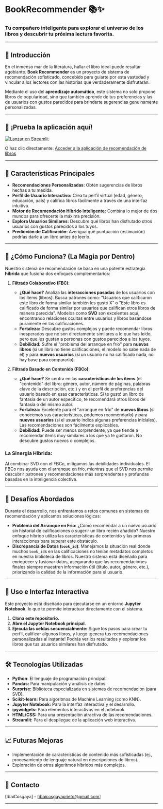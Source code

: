 # BookRecommender 📚✨
### Tu compañero inteligente para explorar el universo de los libros y descubrir tu próxima lectura favorita.

---

## 📖 Introducción

En el inmenso mar de la literatura, hallar el libro ideal puede resultar agobiante. **Book Recommender** es un proyecto de sistema de recomendación sofisticado, concebido para guiarte por esta vastedad y vincular a los lectores con las historias que verdaderamente disfrutarán.

Mediante el uso del **aprendizaje automático**, este sistema no solo propone libros de popularidad, sino que también aprende de tus preferencias y las de usuarios con gustos parecidos para brindarte sugerencias genuinamente personalizadas.

---

## 🚀 ¡Prueba la aplicación aquí!

[![Lanzar en Streamlit](https://static.streamlit.io/badges/streamlit_badge_black_white.svg)](https://ml-book-recommeder.streamlit.app/)

O haz clic directamente: [Acceder a la aplicación de recomendación de libros](https://ml-book-recommeder-sekrappw3fajerywep7czvw.streamlit.app/)


---

## 🌟 Características Principales

* **Recomendaciones Personalizadas:** Obtén sugerencias de libros hechas a tu medida.
* **Perfil de Usuario Interactivo:** Crea tu perfil virtual (edad, género, educación, país) y califica libros fácilmente a través de una interfaz intuitiva.
* **Motor de Recomendación Híbrido Inteligente:** Combina lo mejor de dos mundos para ofrecerte la máxima precisión.
* **Explora Usuarios Similares:** Descubre qué libros han disfrutado otros usuarios con gustos parecidos a los tuyos.
* **Predicción de Calificación:** Averigua qué puntuación (estimación) podrías darle a un libro antes de leerlo.

---

## 🧠 ¿Cómo Funciona? (La Magia por Dentro)

Nuestro sistema de recomendación se basa en una potente estrategia **híbrida** que fusiona dos enfoques complementarios:

1.  **Filtrado Colaborativo (FBC)**:
    * **¿Qué hace?** Analiza las **interacciones pasadas** de los usuarios con los ítems (libros). Busca patrones como: "Usuarios que calificaron este libro de forma similar también les gustó X" o "Este libro es calificado de forma similar por usuarios que califican otros libros de manera parecida". Modelos como **SVD** son excelentes aquí, encontrando relaciones ocultas entre usuarios y libros basándose puramente en las calificaciones.
    * **Fortaleza:** Descubre gustos complejos y puede recomendar libros inesperados que no son directamente similares a lo que has leído, pero que les gustan a personas con gustos parecidos a los tuyos.
    * **Debilidad:** Sufre el "problema del arranque en frío" para **nuevos libros** (si un libro no tiene calificaciones, el modelo no sabe nada de él) y para **nuevos usuarios** (si un usuario no ha calificado nada, no hay base para compararlo).

2.  **Filtrado Basado en Contenido (FBCo)**:
    * **¿Qué hace?** Se centra en las **características de los ítems** (el "contenido" del libro: género, autor, número de páginas, palabras clave de la descripción, etc.) y en el perfil de preferencias del usuario basado en esas características. Si te gustó un libro de fantasía de un autor específico, te recomendará otros libros de fantasía o del mismo autor.
    * **Fortaleza:** Excelente para el "arranque en frío" de **nuevos libros** (si conocemos sus características, podemos recomendarlo) y para **nuevos usuarios** (si el usuario indica algunas preferencias iniciales). Las recomendaciones son fácilmente explicables.
    * **Debilidad:** Puede ser menos sorprendente, ya que tiende a recomendar ítems muy similares a los que ya te gustaron. No descubre gustos nuevos o complejos.

### La Sinergia Híbrida:
Al combinar SVD con el FBCo, mitigamos las debilidades individuales. El FBCo nos ayuda con el arranque en frío, mientras que el SVD nos permite descubrir patrones y recomendaciones más sorprendentes y profundas basadas en la inteligencia colectiva.

---

## 🚧 Desafíos Abordados

Durante el desarrollo, nos enfrentamos a retos comunes en sistemas de recomendación y aplicamos soluciones lógicas:

* **Problema del Arranque en Frío:** ¿Cómo recomendar a un nuevo usuario sin historial de calificaciones o sugerir un libro recién añadido? Nuestro enfoque híbrido utiliza las características de contenido y las primeras interacciones para superar este obstáculo.
* **Discrepancia de Datos (`book_id`):** Manejamos la situación real donde muchos `book_id`s en las calificaciones no tenían metadatos completos en nuestra biblioteca de libros. Nuestro sistema está diseñado para enriquecer y fusionar datos, asegurando que las recomendaciones finales siempre muestren información útil (título, autor, género, etc.), priorizando la calidad de la información para el usuario.

---

## 🚀 Uso e Interfaz Interactiva

Este proyecto está diseñado para ejecutarse en un entorno **Jupyter Notebook**, lo que te permite interactuar directamente con el sistema.

1.  **Clona este repositorio.**
2.  **Abre el Jupyter Notebook principal.**
3.  **Ejecuta las celdas secuencialmente:** Sigue los pasos para crear tu perfil, calificar algunos libros, y luego ¡genera tus recomendaciones personalizadas al instante! Podrás ver los resultados y explorar los libros que tus usuarios similares han disfrutado.

---

## 🛠️ Tecnologías Utilizadas

* **Python:** El lenguaje de programación principal.
* **Pandas:** Para manipulación y análisis de datos.
* **Surprise:** Biblioteca especializada en sistemas de recomendación (para SVD).
* **Scikit-learn:** Para algoritmos de Machine Learning (como KNN).
* **Jupyter Notebook:** Para la interfaz interactiva y el desarrollo.
* **ipywidgets:** Para elementos interactivos en el notebook.
* **HTML/CSS:** Para una presentación atractiva de las recomendaciones.
* **Streamlit:** Para el despliegue de la aplicación web interactiva.

---

## 📈 Futuras Mejoras

* Implementación de características de contenido más sofisticadas (ej., procesamiento de lenguaje natural en descripciones de libros).
* Exploración de otros algoritmos híbridos más complejos.

---

## 📧 Contacto

[IbaiCosgaya] - [ibaicosgayaprieto@gmail.com]

---
